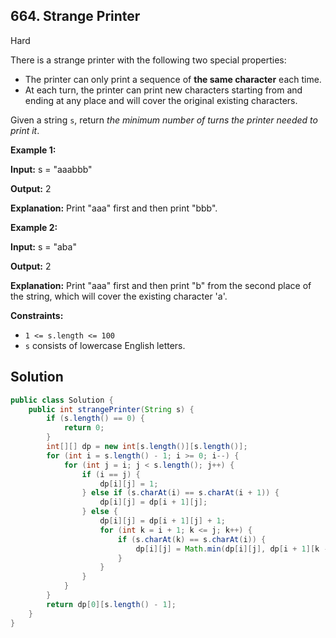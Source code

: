 ## 664\. Strange Printer

Hard

There is a strange printer with the following two special properties:

*   The printer can only print a sequence of **the same character** each time.
*   At each turn, the printer can print new characters starting from and ending at any place and will cover the original existing characters.

Given a string `s`, return _the minimum number of turns the printer needed to print it_.

**Example 1:**

**Input:** s = "aaabbb"

**Output:** 2

**Explanation:** Print "aaa" first and then print "bbb".

**Example 2:**

**Input:** s = "aba"

**Output:** 2

**Explanation:** Print "aaa" first and then print "b" from the second place of the string, which will cover the existing character 'a'.

**Constraints:**

*   `1 <= s.length <= 100`
*   `s` consists of lowercase English letters.

## Solution

```java
public class Solution {
    public int strangePrinter(String s) {
        if (s.length() == 0) {
            return 0;
        }
        int[][] dp = new int[s.length()][s.length()];
        for (int i = s.length() - 1; i >= 0; i--) {
            for (int j = i; j < s.length(); j++) {
                if (i == j) {
                    dp[i][j] = 1;
                } else if (s.charAt(i) == s.charAt(i + 1)) {
                    dp[i][j] = dp[i + 1][j];
                } else {
                    dp[i][j] = dp[i + 1][j] + 1;
                    for (int k = i + 1; k <= j; k++) {
                        if (s.charAt(k) == s.charAt(i)) {
                            dp[i][j] = Math.min(dp[i][j], dp[i + 1][k - 1] + dp[k][j]);
                        }
                    }
                }
            }
        }
        return dp[0][s.length() - 1];
    }
}
```